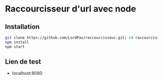 # Raccourcisseur d'url avec node
## Installation
```bash
git clone https://github.com/LordPax/raccourcisseur.git; cd raccourcisseur
npm install
npm start
```

## Lien de test
* localhost:8080
